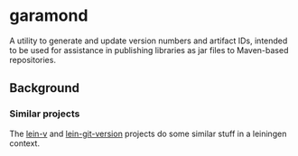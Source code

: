 # garamond

A utility to generate and update version numbers and artifact IDs, intended to be used
for assistance in publishing libraries as jar files to Maven-based repositories.

## Background

### Similar projects

The [lein-v](https://github.com/roomkey/lein-v) and
[lein-git-version](https://github.com/arrdem/lein-git-version) projects
do some similar stuff in a leiningen context.
